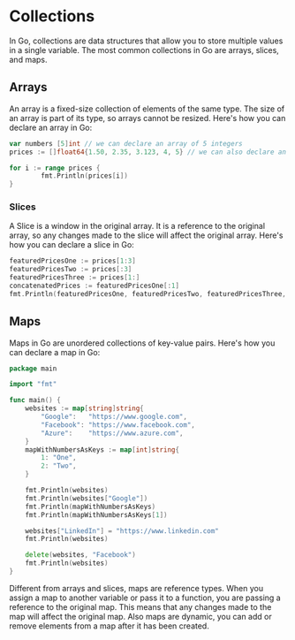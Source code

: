 # Collections

In Go, collections are data structures that allow you to store multiple values in a single variable. The most common collections in Go are arrays, slices, and maps.

## Arrays

An array is a fixed-size collection of elements of the same type. The size of an array is part of its type, so arrays cannot be resized. Here's how you can declare an array in Go:

```go
var numbers [5]int // we can declare an array of 5 integers
prices := []float64{1.50, 2.35, 3.123, 4, 5} // we can also declare an array using the shorthand syntax

for i := range prices {
		fmt.Println(prices[i])
}
```

### Slices

A Slice is a window in the original array. It is a reference to the original array, so any changes made to the slice will affect the original array. Here's how you can declare a slice in Go:

```go
featuredPricesOne := prices[1:3]
featuredPricesTwo := prices[:3]
featuredPricesThree := prices[1:]
concatenatedPrices := featuredPricesOne[:1]
fmt.Println(featuredPricesOne, featuredPricesTwo, featuredPricesThree, concatenatedPrices)
```

## Maps

Maps in Go are unordered collections of key-value pairs. Here's how you can declare a map in Go:

```go
package main

import "fmt"

func main() {
	websites := map[string]string{
		"Google":   "https://www.google.com",
		"Facebook": "https://www.facebook.com",
		"Azure":    "https://www.azure.com",
	}
	mapWithNumbersAsKeys := map[int]string{
		1: "One",
		2: "Two",
	}

	fmt.Println(websites)
	fmt.Println(websites["Google"])
	fmt.Println(mapWithNumbersAsKeys)
	fmt.Println(mapWithNumbersAsKeys[1])

	websites["LinkedIn"] = "https://www.linkedin.com"
	fmt.Println(websites)

	delete(websites, "Facebook")
	fmt.Println(websites)
}
```

Different from arrays and slices, maps are reference types. When you assign a map to another variable or pass it to a function, you are passing a reference to the original map. This means that any changes made to the map will affect the original map. Also maps are dynamic, you can add or remove elements from a map after it has been created.
